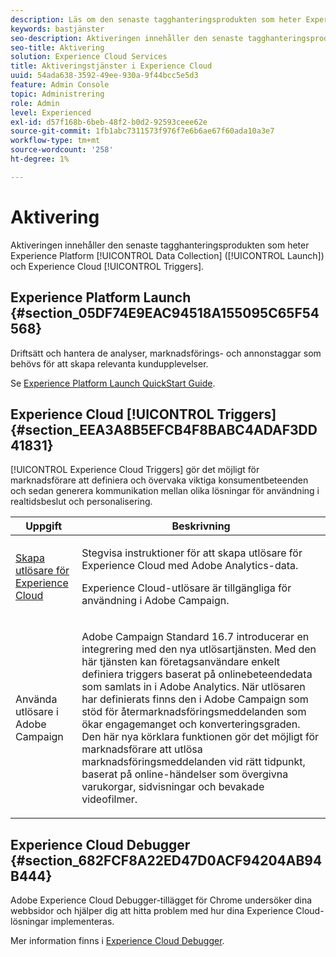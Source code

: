 ```yaml
---
description: Läs om den senaste tagghanteringsprodukten som heter Experience Platform Launch.
keywords: bastjänster
seo-description: Aktiveringen innehåller den senaste tagghanteringsprodukten som kallas Experience Platform Launch. Dynamic Tag Management (DTM) och Triggers.
seo-title: Aktivering
solution: Experience Cloud Services
title: Aktiveringstjänster i Experience Cloud
uuid: 54ada638-3592-49ee-930a-9f44bcc5e5d3
feature: Admin Console
topic: Administrering
role: Admin
level: Experienced
exl-id: d57f168b-6beb-48f2-b0d2-92593ceee62e
source-git-commit: 1fb1abc7311573f976f7e6b6ae67f60ada10a3e7
workflow-type: tm+mt
source-wordcount: '258'
ht-degree: 1%

---
```


# Aktivering

Aktiveringen innehåller den senaste tagghanteringsprodukten som heter Experience Platform [!UICONTROL Data Collection] ([!UICONTROL Launch]) och Experience Cloud [!UICONTROL Triggers].

## Experience Platform Launch {#section_05DF74E9EAC94518A155095C65F54568}

Driftsätt och hantera de analyser, marknadsförings- och annonstaggar som behövs för att skapa relevanta kundupplevelser.

Se [Experience Platform Launch QuickStart Guide](https://experienceleague.adobe.com/docs/launch/using/get-started/quick-start.html?lang=en).

## Experience Cloud [!UICONTROL Triggers] {#section_EEA3A8B5EFCB4F8BABC4ADAF3DD41831}

[!UICONTROL Experience Cloud Triggers] gör det möjligt för marknadsförare att definiera och övervaka viktiga konsumentbeteenden och sedan generera kommunikation mellan olika lösningar för användning i realtidsbeslut och personalisering.

<table id="table_AF6842470172429EA97C9B02163BD0C3"> 
 <thead> 
  <tr> 
   <th colname="col1" class="entry"> Uppgift </th>
   <th colname="col2" class="entry"> Beskrivning </th>
  </tr> 
 </thead>
 <tbody> 
  <tr> 
   <td colname="col1"> <p> <a href="triggers.md#concept_887B30241B3E4DB0A2553B2996E2D4FB" format="dita" scope="local"> Skapa utlösare för Experience Cloud  </a> </p> </td> 
   <td colname="col2"> <p> Stegvisa instruktioner för att skapa utlösare för Experience Cloud med Adobe Analytics-data. </p> <p>Experience Cloud-utlösare är tillgängliga för användning i Adobe Campaign. </p> </td>
  </tr>
  <tr> 
   <td colname="col1"> <p>Använda utlösare i Adobe Campaign </p> </td> 
   <td colname="col2"> <p> Adobe Campaign Standard 16.7 introducerar en integrering med den nya utlösartjänsten. Med den här tjänsten kan företagsanvändare enkelt definiera triggers baserat på onlinebeteendedata som samlats in i Adobe Analytics. När utlösaren har definierats finns den i Adobe Campaign som stöd för återmarknadsföringsmeddelanden som ökar engagemanget och konverteringsgraden. Den här nya körklara funktionen gör det möjligt för marknadsförare att utlösa marknadsföringsmeddelanden vid rätt tidpunkt, baserat på online-händelser som övergivna varukorgar, sidvisningar och bevakade videofilmer. </p> </td>
  </tr>
 </tbody>
</table>


## Experience Cloud Debugger {#section_682FCF8A22ED47D0ACF94204AB94B444}

Adobe Experience Cloud Debugger-tillägget för Chrome undersöker dina webbsidor och hjälper dig att hitta problem med hur dina Experience Cloud-lösningar implementeras.

Mer information finns i [Experience Cloud Debugger](https://experienceleague.adobe.com/docs/debugger/using/experience-cloud-debugger.html?lang=en).
